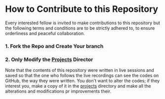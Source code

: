# How to Contribute to this Repository
Every interested fellow is invited to make contributions to this repository but the following terms and conditions are to be strictly adhered to,
to ensure orderliness and peaceful collaboration.
### 1. Fork the Repo and Create Your branch

### 2. Only Modify the [Projects](./projects) Director
Note that the contents of this repository were written in live sessions and saved so that the one who follows the live recordings can see the codes on GitHub, the way they were written.
You don't want to alter the codes; if they interest you, make a copy of it in the [projects](./projects) directory and make all the alterations and modifications pr improvements their.


